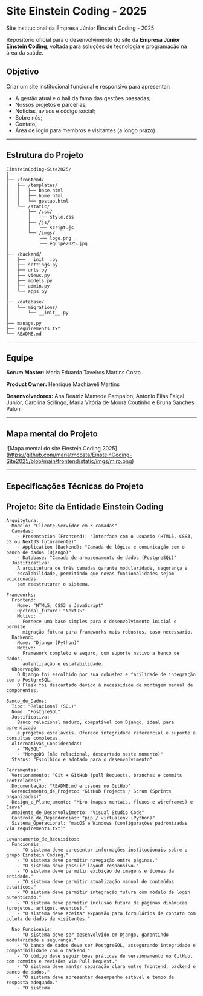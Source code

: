 # Site Einstein Coding - 2025
Site institucional da Empresa Júnior Einstein Coding - 2025

Repositório oficial para o desenvolvimento do site da **Empresa Júnior Einstein Coding**, voltada para soluções de tecnologia e programação na área da saúde.

## Objetivo
Criar um site institucional funcional e responsivo para apresentar:
- A gestão atual e o hall da fama das gestões passadas;
- Nossos projetos e parcerias;
- Notícias, avisos e código social;
- Sobre nós;
- Contato;
- Área de login para membros e visitantes (a longo prazo).

---

## Estrutura do Projeto

```
EinsteinCoding-Site2025/
│
├── /frontend/                    
│   ├── /templates/             
│   │   ├── base.html
│   │   ├── home.html
│   │   └── gestao.html
│   └── /static/                  
│       ├── /css/
│       │   └── style.css
│       ├── /js/
│       │   └── script.js
│       └── /imgs/
│           ├── logo.png
│           └── equipe2025.jpg
│
├── /backend/                     
│   ├── __init__.py
│   ├── settings.py
│   ├── urls.py
│   ├── views.py
│   ├── models.py
│   ├── admin.py
│   └── apps.py
│
├── /database/                    
│   └── migrations/               
│       └── __init__.py
│
├── manage.py                     
├── requirements.txt
└── README.md

```

---

## Equipe
**Scrum Master:** Maria Eduarda Taveiros Martins Costa

**Product Owner:** Henrique Machiaveli Martins

**Desenvolvedores:** Ana Beatriz Mamede Pampalon, Antonio Elias Faiçal Junior, Carolina Scilingo, Maria Vitória de Moura Coutinho e Bruna Sanches Paloni

---

## Mapa mental do Projeto
![Mapa mental do site Einstein Coding 2025] (https://github.com/mariatmcosta/EinsteinCoding-Site2025/blob/main/frontend/static/imgs/miro.png)

---

## Especificações Técnicas do Projeto
## Projeto: Site da Entidade Einstein Coding

```
Arquitetura:
  Modelo: "Cliente-Servidor em 3 camadas"
  Camadas:
    - Presentation (Frontend): "Interface com o usuário (HTML5, CSS3, JS ou NextJS futuramente)"
    - Application (Backend): "Camada de lógica e comunicação com o banco de dados (Django)"
    - Database: "Camada de armazenamento de dados (PostgreSQL)"
  Justificativa:
    A arquitetura de três camadas garante modularidade, segurança e
    escalabilidade, permitindo que novas funcionalidades sejam adicionadas
    sem reestruturar o sistema.

Frameworks:
  Frontend:
    Nome: "HTML5, CSS3 e JavaScript"
    Opcional_futuro: "NextJS"
    Motivo:
      Fornece uma base simples para o desenvolvimento inicial e permite
      migração futura para frameworks mais robustos, caso necessário.
  Backend:
    Nome: "Django (Python)"
    Motivo:
      Framework completo e seguro, com suporte nativo a banco de dados,
      autenticação e escalabilidade.
  Observação:
    O Django foi escolhido por sua robustez e facilidade de integração com o PostgreSQL.
    O Flask foi descartado devido à necessidade de montagem manual de componentes.

Banco_de_Dados:
  Tipo: "Relacional (SQL)"
  Nome: "PostgreSQL"
  Justificativa:
    Banco relacional maduro, compatível com Django, ideal para aprendizado
    e projetos escaláveis. Oferece integridade referencial e suporte a consultas complexas.
  Alternativas_Consideradas:
    - "MySQL"
    - "MongoDB (não relacional, descartado neste momento)"
  Status: "Escolhido e adotado para o desenvolvimento"

Ferramentas:
  Versionamento: "Git + GitHub (pull Requests, branches e commits controlados)"
  Documentação: "README.md e issues no GitHub"
  Gerenciamento_de_Projeto: "GitHub Projects / Scrum (Sprints organizadas)"
  Design_e_Planejamento: "Miro (mapas mentais, fluxos e wireframes) e Canva"
  Ambiente_de_Desenvolvimento: "Visual Studio Code"
  Controle_de_Dependências: "pip / virtualenv (Python)"
  Sistema_Operacional: "macOS e Windows (configurações padronizadas via requirements.txt)"

Levantamento_de_Requisitos:
  Funcionais:
    - "O sistema deve apresentar informações institucionais sobre o grupo Einstein Coding."
    - "O sistema deve permitir navegação entre páginas."
    - "O sistema deve possuir layout responsivo."
    - "O sistema deve permitir exibição de imagens e ícones da entidade."
    - "O sistema deve permitir atualização manual de conteúdos estáticos."
    - "O sistema deve permitir integração futura com módulo de login autenticado."
    - "O sistema deve permitir inclusão futura de páginas dinâmicas (projetos, artigos, eventos)."
    - "O sistema deve aceitar expansão para formulários de contato com coleta de dados de visitantes."

  Nao_Funcionais:
    - "O sistema deve ser desenvolvido em Django, garantindo modularidade e segurança."
    - "O banco de dados deve ser PostgreSQL, assegurando integridade e compatibilidade com o backend."
    - "O código deve seguir boas práticas de versionamento no GitHub, com commits e revisões via Pull Request."
    - "O sistema deve manter separação clara entre frontend, backend e banco de dados."
    - "O sistema deve apresentar desempenho estável e tempo de resposta adequado."
    - "O sistema

```
